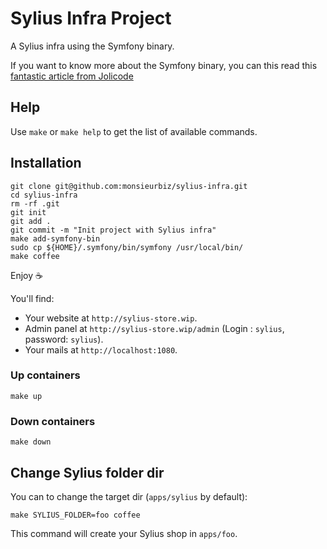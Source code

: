 # Sylius Infra Project

A Sylius infra using the Symfony binary.

If you want to know more about the Symfony binary, you can this read this [fantastic article from Jolicode](https://jolicode.com/blog/my-local-server-with-the-symfony-binary)

## Help

Use `make` or `make help` to get the list of available commands.

## Installation

```
git clone git@github.com:monsieurbiz/sylius-infra.git
cd sylius-infra
rm -rf .git
git init
git add .
git commit -m "Init project with Sylius infra"
make add-symfony-bin
sudo cp ${HOME}/.symfony/bin/symfony /usr/local/bin/
make coffee
```

Enjoy ☕️

You'll find:

- Your website at `http://sylius-store.wip`.
- Admin panel at `http://sylius-store.wip/admin` (Login : `sylius`, password: `sylius`).
- Your mails at `http://localhost:1080`.

### Up containers

`make up`

### Down containers

`make down`

## Change Sylius folder dir

You can to change the target dir (`apps/sylius` by default):

```
make SYLIUS_FOLDER=foo coffee
```

This command will create your Sylius shop in `apps/foo`.
